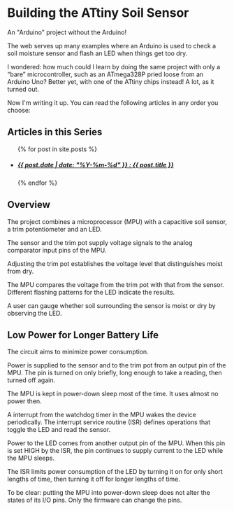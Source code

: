 # Building the ATtiny Soil Sensor
An "Arduino" project without the Arduino!

The web serves up many examples where an Arduino is used to check a soil moisture sensor and flash an LED when things get too dry. 

I wondered: how much could I learn by doing the same project with only a &ldquo;bare&rdquo; microcontroller, such as an ATmega328P pried loose from an Arduino Uno? Better yet, with one of the ATtiny chips instead! A lot, as it turned out. 

Now I'm writing it up. You can read the following articles in any order you choose:

## Articles in this Series
<ul>
  {% for post in site.posts %}
    <li>
      <h5><a href="{{site.baseurl}}{{ post.url }}">{{ post.date | date: "%Y-%m-%d" }} : {{ post.title }}</a></h5>
    </li>
  {% endfor %}
</ul>

## Overview
The project combines a microprocessor (MPU) with a capacitive soil sensor, a trim potentiometer and an LED. 

The sensor and the trim pot supply voltage signals to the analog comparator input pins of the MPU. 

Adjusting the trim pot establishes the voltage level that distinguishes moist from dry. 

The MPU compares the voltage from the trim pot with that from the sensor. Different flashing patterns for the LED indicate the results. 

A user can gauge whether soil surrounding the sensor is moist or dry by observing the LED. 

## Low Power for Longer Battery Life
The circuit aims to minimize power consumption. 

Power is supplied to the sensor and to the trim pot from an output pin of the MPU. The pin is turned on only briefly, long enough to take a reading, then turned off again. 

The MPU is kept in power-down sleep most of the time. It uses almost no power then.

A interrupt from the watchdog timer in the MPU wakes the device periodically. The interrupt service routine (ISR) defines operations that toggle the LED and read the sensor.

Power to the LED comes from another output pin of the MPU. When this pin is set HIGH by the ISR, the pin continues to supply current to the LED while the MPU sleeps. 

The ISR limits power consumption of the LED by turning it on for only short lengths of time, then turning it off for longer lengths of time. 

To be clear: putting the MPU into power-down sleep does not alter the states of its I/O pins. Only the firmware can change the pins.
